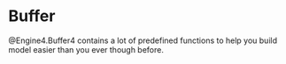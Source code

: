 # Buffer

@Engine4.Buffer4 contains a lot of predefined functions to help you build model easier than you ever though before.